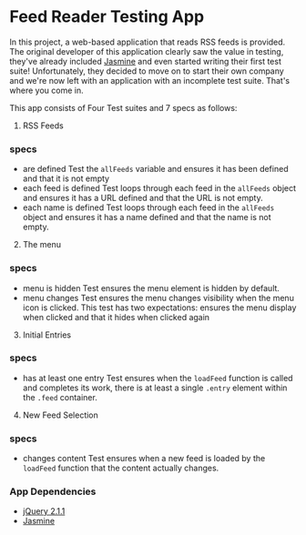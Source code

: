 # Feed Reader Testing App

In this project, a web-based application that reads RSS feeds is provided. The original developer of this application clearly saw the value in testing, they've already included [Jasmine](http://jasmine.github.io/) and even started writing their first test suite! Unfortunately, they decided to move on to start their own company and we're now left with an application with an incomplete test suite. That's where you come in.

This app consists of Four Test suites and 7 specs as follows:

1. RSS Feeds 
### specs
* are defined
Test the `allFeeds` variable and ensures it has been defined and that it is not empty
* each feed is defined
Test loops through each feed in the `allFeeds` object and ensures it has a URL defined and that the URL is not empty.
* each name is defined
Test loops through each feed in the `allFeeds` object and ensures it has a name defined and that the name is not empty.

2. The menu
### specs
* menu is hidden
Test ensures the menu element is hidden by default.
* menu changes
Test ensures the menu changes visibility when the menu icon is clicked. This test has two expectations: ensures the menu display when clicked and that it hides when clicked again

3. Initial Entries
### specs
* has at least one entry
Test ensures when the `loadFeed` function is called and completes its work, there is at least a single `.entry` element within the `.feed` container.

4. New Feed Selection
### specs
* changes content
Test ensures when a new feed is loaded by the `loadFeed` function that the content actually changes.


### App Dependencies

- [jQuery 2.1.1](http://ajax.googleapis.com/ajax/libs/jquery/2.1.1/jquery.min.js)
- [Jasmine]((http://jasmine.github.io/))
